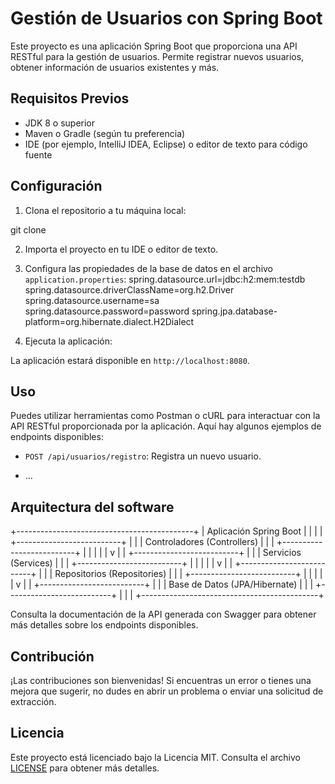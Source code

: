 # Gestión de Usuarios con Spring Boot

Este proyecto es una aplicación Spring Boot que proporciona una API RESTful para la gestión de usuarios. Permite registrar nuevos usuarios, obtener información de usuarios existentes y más.

## Requisitos Previos

- JDK 8 o superior
- Maven o Gradle (según tu preferencia)
- IDE (por ejemplo, IntelliJ IDEA, Eclipse) o editor de texto para código fuente

## Configuración

1. Clona el repositorio a tu máquina local:

git clone <URL-del-repositorio>

2. Importa el proyecto en tu IDE o editor de texto.

3. Configura las propiedades de la base de datos en el archivo `application.properties`:
spring.datasource.url=jdbc:h2:mem:testdb
spring.datasource.driverClassName=org.h2.Driver
spring.datasource.username=sa
spring.datasource.password=password
spring.jpa.database-platform=org.hibernate.dialect.H2Dialect


4. Ejecuta la aplicación:


La aplicación estará disponible en `http://localhost:8080`.

## Uso

Puedes utilizar herramientas como Postman o cURL para interactuar con la API RESTful proporcionada por la aplicación. Aquí hay algunos ejemplos de endpoints disponibles:

- `POST /api/usuarios/registro`: Registra un nuevo usuario.

- ...


## Arquitectura del software

+--------------------------------------------+
|              Aplicación Spring Boot        |
|                                            |
|  +--------------------------+              |
|  |   Controladores (Controllers)  |       |
|  +--------------------------+              |
|                   |                        |
|                   v                        |
|  +--------------------------+              |
|  |    Servicios (Services)    |            |
|  +--------------------------+              |
|                   |                        |
|                   v                        |
|  +--------------------------+              |
|  |    Repositorios (Repositories) |        |
|  +--------------------------+              |
|                   |                        |
|                   v                        |
|  +--------------------------+              |
|  |    Base de Datos (JPA/Hibernate) |      |
|  +--------------------------+              |
|                                            |
+--------------------------------------------+


Consulta la documentación de la API generada con Swagger para obtener más detalles sobre los endpoints disponibles.

## Contribución

¡Las contribuciones son bienvenidas! Si encuentras un error o tienes una mejora que sugerir, no dudes en abrir un problema o enviar una solicitud de extracción.

## Licencia

Este proyecto está licenciado bajo la Licencia MIT. Consulta el archivo [LICENSE](LICENSE) para obtener más detalles.


